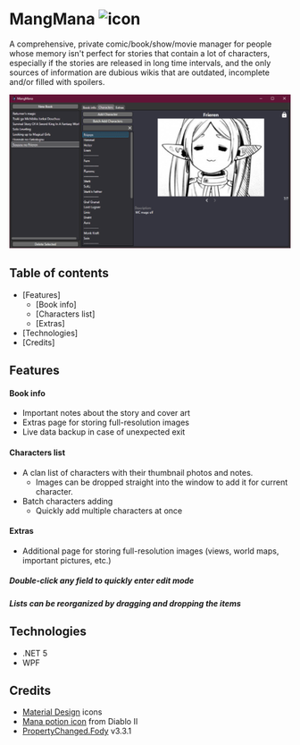 # MangMana ![icon](MangMana/supermana.ico)
A comprehensive, private comic/book/show/movie manager for people whose memory isn't perfect for stories that contain a lot of characters, especially if the stories are released in long time intervals, and the only sources of information are dubious wikis that are outdated, incomplete and/or filled with spoilers.

![sample](sample1.png)

## Table of contents
 - [Features]
   - [Book info]
   - [Characters list]
   - [Extras]
 - [Technologies]
 - [Credits]

## Features
#### Book info
 - Important notes about the story and cover art
 - Extras page for storing full-resolution images
 - Live data backup in case of unexpected exit

#### Characters list
 - A clan list of characters with their thumbnail photos and notes.
   - Images can be dropped straight into the window to add it for current character.
 - Batch characters adding
   - Quickly add multiple characters at once

#### Extras
 - Additional page for storing full-resolution images (views, world maps, important pictures, etc.)

##### Double-click any field to quickly enter edit mode
##### Lists can be reorganized by dragging and dropping the items

## Technologies
 - .NET 5
 - WPF

## Credits
 - [Material Design](https://material.io/resources/icons) icons
 - [Mana potion icon](https://diablo-archive.fandom.com/wiki/File:Supermana.gif) from Diablo II
 - [PropertyChanged.Fody](https://github.com/Fody/PropertyChanged) v3.3.1

